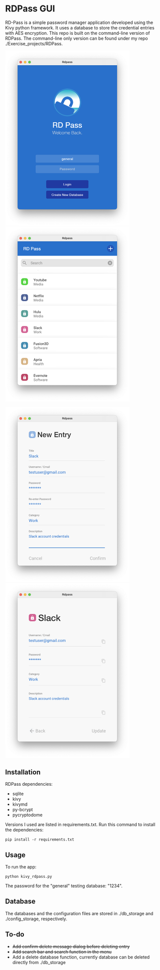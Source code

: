# RDPass GUI

RD-Pass is a simple password manager application developed using the Kivy python framework. It uses a database to store the credential entries with AES encryption. This repo is built on the command-line version of RDPass. The command-line only version can be found under my repo ./Exercise_projects/RDPass.

<img src="ui/example_screenshots/example_loginscreen.png" width="400px"><img src="ui/example_screenshots/example_menuscreen.png" width="400px">

<img src="ui/example_screenshots/example_addentryscreen.png" width="400px"><img src="ui/example_screenshots/example_entryscreen.png" width="400px">

## Installation

RDPass dependencies:
* sqlite
* kivy
* kivymd
* py-bcrypt
* pycryptodome

Versions I used are listed in requirements.txt. Run this command to install the dependencies:

    pip install -r requirements.txt


## Usage

To run the app:

    python kivy_rdpass.py

The password for the "general" testing database: "1234".


## Database

The databases and the configuration files are stored in ./db_storage and ./config_storage, respectively.


## To-do

* ~~Add confirm delete message dialog before deleting entry~~
* ~~Add search bar and search function in the menu~~
* Add a delete database function, currently database can be deleted directly from ./db_storage



